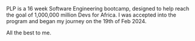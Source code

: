 PLP is a 16 week Software Engineering bootcamp, designed to help reach the goal of 1,000,000 million Devs for Africa.
I was accepted into the program and began my journey on the 19th of Feb 2024.

All the best to me.
